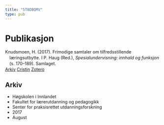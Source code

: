 ```yaml
---
title: "5T8DBQMV"
type: pub
---
```

<h1>Publikasjon</h1>
<article id="csl-bib-container-5T8DBQMV" class="csl-bib-container">
  <div class="csl-bib-body" style="line-height: 1.35; padding-left: 1em; text-indent:-1em;">
  <div class="csl-entry">Knudsmoen, H. (2017). Frimodige samtaler om tilfredsstillende l&#xE6;ringsutbytte. I P. Haug (Red.), <i>Spesialundervisning: innhald og funksjon</i> (s. 170&#x2013;189). Samlaget.</div>
</div>
  <div class="csl-bib-buttons">
    <a href="#taxonomy-article-5T8DBQMV" class="csl-bib-button">Arkiv</a>
    <a href alt="Cristin URL" class="csl-bib-button">Cristin</a>
    <a href alt="Zotero URL" class="csl-bib-button">Zotero</a>
  </div>
  <div id="csl-bib-meta-container-5T8DBQMV"></div>
</article>
<div id="csl-bib-meta-5T8DBQMV" class="csl-bib-meta">
  <article id="taxonomy-article-5T8DBQMV" class="taxonomy-article">
    <h1>Arkiv</h1>
    <ul>
      <li>Høgskolen i Innlandet</li>
      <li>Fakultet for lærerutdanning og pedagogikk</li>
      <li>Senter for praksisrettet utdanningsforskning</li>
      <li>2017</li>
      <li>August</li>
    </ul>
  </article>
</div>

